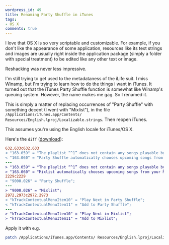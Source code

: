 ```yaml
---
wordpress_id: 49
title: Renaming Party Shuffle in iTunes
tags:
- OS X
comments: true
---
```

I love that OS X is so very scriptable and customizable. For example, if you don't like the appearance of some application, resources like its text strings and images are usually right inside the application package (simply a folder with special treatment) to be edited like any other text or image.

Reshacking was never less impressive.

I'm still trying to get used to the metadataness of the iLife suit. I miss Winamp, but I'm trying to learn how to do the things i want in iTunes. It turned out that the iTunes Party Shuffle function is somewhat like Winamp's queuing system. However, the name makes me gag. So I renamed it.

<!--more-->

This is simply a matter of replacing occurrences of "Party Shuffle" with something decent (I went with "Mixlist"), in the file <code>/Applications/iTunes.app/Contents/ Resources/English.lproj/Localizable.strings</code>. Then reopen iTunes.

This assumes you're using the English locale for iTunes/OS X.

Here's the <code>diff</code> (<a href="http://henrik.nyh.se/uploads/partyshufflebegone.diff">download</a>):

``` diff
632,633c632,633
< "163.059" = "The playlist “^1” does not contain any songs playable by Party Shuffle. Are you sure you want to choose this playlist?";
< "163.060" = "Party Shuffle automatically chooses upcoming songs from your Music Library or Playlists. You may add to, delete or reorder the upcoming songs at any time.";
---
> "163.059" = "The playlist “^1” does not contain any songs playable by Mixlist. Are you sure you want to choose this playlist?";
> "163.060" = "Mixlist automatically chooses upcoming songs from your Music Library or Playlists. You may add to, delete or reorder the upcoming songs at any time.";
2229c2229
< "9000.026" = "Party Shuffle";
---
> "9000.026" = "Mixlist";
2972,2973c2972,2973
< "kTrackContextualMenuItem10" = "Play Next in Party Shuffle";
< "kTrackContextualMenuItem11" = "Add to Party Shuffle";
---
> "kTrackContextualMenuItem10" = "Play Next in Mixlist";
> "kTrackContextualMenuItem11" = "Add to Mixlist";
```
Apply it with e.g.

``` bash
patch /Applications/iTunes.app/Contents/ Resources/English.lproj/Localizable.strings < partyshufflebegone.diff
```
